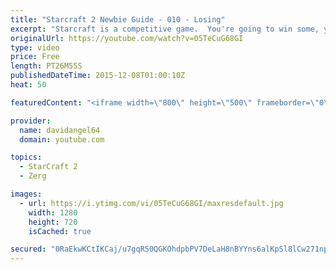```yaml
---
title: "Starcraft 2 Newbie Guide - 010 - Losing"
excerpt: "Starcraft is a competitive game.  You're going to win some, you're going to lose some.  When you win a game, you feel good, and that's awesome.  But how do you react to losing a game?  How you react to losing in a competitive game like Starcraft 2 is an important consideration.  The biggest concept is"
originalUrl: https://youtube.com/watch?v=05TeCuG68GI
type: video
price: Free
length: PT26M55S
publishedDateTime: 2015-12-08T01:00:10Z
heat: 50

featuredContent: "<iframe width=\"800\" height=\"500\" frameborder=\"0\" src=\"https://www.youtube.com/embed/05TeCuG68GI\" allow=\"accelerometer; autoplay; encrypted-media; gyroscope; picture-in-picture\" allowfullscreen></iframe>"

provider:
  name: davidangel64
  domain: youtube.com

topics:
  - StarCraft 2
  - Zerg

images:
  - url: https://i.ytimg.com/vi/05TeCuG68GI/maxresdefault.jpg
    width: 1280
    height: 720
    isCached: true

secured: "0RaEkwKCtIKCaj/u7gqR50QGKOhdpbPV7DeLaH8nBYYns6alKpSl8lCw271nps/wjPjWOXqBwyuMsGvNL8faTshYvuCZ7cM/fd15bhbjsF0nPUyijvw6FiQwKBU4qQrfQBFuGsXGLCdPiElLlq4JJ8EpLXYMIaZFKDhDaAD9HzLHNdr+EcpbQRJGbgsuz38mqiLgZ4fFZoshTG3fJilITPsct9QqjcgUfg6AswbwOJ3OiiC+mPjGMcwL5iu47K50d3aITf60IAmkEIBn/Lvr9T6+jbMcWOUzb8IQpYUfpEF8DgSmQRWKwIKB7P/eYozcVwU0yAoFZGPvTP0MpEXICAjlcWCmDkDm1WjSNBYGtMrzTh3RASm3br/UtKvNW6bRkvLl3jcIQrcDbHLs/+MNu7R5fLVE1SmAqRH5Nz3J2FI=;b0D5C9pYhKH4+hqNAPegrg=="
---
```


